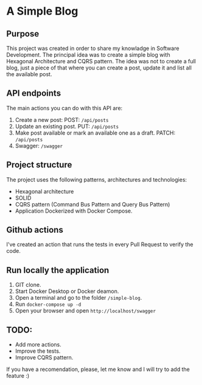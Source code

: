 # A Simple Blog
## Purpose
This project was created in order to share my knowladge in Software Development. The principal idea was to create a simple blog with 
Hexagonal Architecture and CQRS pattern. The idea was not to create a full blog, just a piece of that where you can create a post, update it and list all 
the available post.

## API endpoints
The main actions you can do with this API are:
1. Create a new post: POST: `/api/posts`
2. Update an existing post. PUT: `/api/posts`
3. Make post available or mark an available one as a draft. PATCH: `/api/posts`
4. Swagger: `/swagger`

## Project structure
The project uses the following patterns, architectures and technologies:
+ Hexagonal architecture
+ SOLID
+ CQRS pattern (Command Bus Pattern and Query Bus Pattern)
+ Application Dockerized with Docker Compose.

## Github actions
I've created an action that runs the tests in every Pull Request to verify the code.

## Run locally the application
1. GIT clone.
2. Start Docker Desktop or Docker deamon.
3. Open a terminal and go to the folder `/simple-blog`.
4. Run `docker-compose up -d`
5. Open your browser and open `http://localhost/swagger`

## TODO:
+ Add more actions.
+ Improve the tests.
+ Improve CQRS pattern.

If you have a recomendation, please, let me know and I will try to add the feature :)
